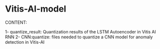 # Vitis-AI-model

CONTENT:
 
1- quantize_result: Quantization results of the LSTM Autoencoder in Vitis AI RNN 
2- CNN:quantize: files needed to quantize a CNN model for anomaly detection in Vitis-AI
